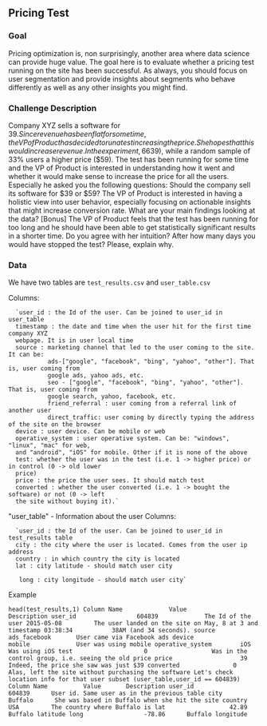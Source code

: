 ## Pricing Test

### Goal
Pricing optimization is, non surprisingly, another area where data science can provide huge value. The goal here is to evaluate whether a pricing test running on the site has been successful. As always, you should focus on user segmentation and provide insights about segments who behave differently as well as any other insights you might find.

### Challenge Description
Company XYZ sells a software for $39. Since revenue has been flat for some time, the VP of
Product has decided to run a test increasing the price. She hopes that this would increase
revenue. In the experiment, 66% of the users have seen the old price ($39), while a random
sample of 33% users a higher price ($59).
The test has been running for some time and the VP of Product is interested in understanding
how it went and whether it would make sense to increase the price for all the users.
Especially he asked you the following questions:
       Should the company sell its software for $39 or $59?
       The VP of Product is interested in having a holistic view into user behavior, especially
       focusing on actionable insights that might increase conversion rate. What are your main
       findings looking at the data?
       [Bonus] The VP of Product feels that the test has been running for too long and he should
       have been able to get statistically significant results in a shorter time. Do you agree with
       her intuition? After how many days you would have stopped the test? Please, explain
       why.
                                                                                                    
### Data

We have two tables are `test_results.csv` and `user_table.csv`

Columns:

      `user_id : the Id of the user. Can be joined to user_id in user_table
      timestamp : the date and time when the user hit for the first time company XYZ
      webpage. It is in user local time
      source : marketing channel that led to the user coming to the site. It can be:
               ads-["google", "facebook", "bing", "yahoo", "other"]. That is, user coming from
               google ads, yahoo ads, etc.
               seo - ["google", "facebook", "bing", "yahoo", "other"]. That is, user coming from
               google search, yahoo, facebook, etc.
               friend_referral : user coming from a referral link of another user
               direct_traffic: user coming by directly typing the address of the site on the browser
      device : user device. Can be mobile or web
      operative_system : user operative system. Can be: "windows", "linux", "mac" for web,
      and "android", "iOS" for mobile. Other if it is none of the above
      test: whether the user was in the test (i.e. 1 -> higher price) or in control (0 -> old lower
      price)
      price : the price the user sees. It should match test
      converted : whether the user converted (i.e. 1 -> bought the software) or not (0 -> left
      the site without buying it).`
  "user_table" - Information about the user
Columns:

      `user_id : the Id of the user. Can be joined to user_id in test_results table
      city : the city where the user is located. Comes from the user ip address
      country : in which country the city is located
      lat : city latitude - should match user city
                                                                                                    
       long : city longitude - should match user city`
        
   
Example

`head(test_results,1)
  Column Name             Value              Description
  user_id                 604839             The Id of the user
                          2015-05-08         The user landed on the site on May, 8 at 3 and
  timestamp
                          03:38:34           38AM (and 34 seconds).
  source                  ads_facebook       User came via Facebook ads
  device                  mobile             User was using mobile
  operative_system        iOS                Was using iOS
  test                    0                  Was in the control group, i.e. seeing the old price
  price                   39                 Indeed, the price she saw was just $39
  converted               0                  Alas, left the site without purchasing the software
        Let's check location info for that user
subset (user_table,user_id == 604839)
  Column Name          Value       Description
  user_id              604839      User id. Same user as in the previous table
  city                 Buffalo      She was based in Buffalo when she hit the site
  country              USA         The country where Buffalo is
  lat                  42.89       Buffalo latitude
  long                 -78.86      Buffalo longitude`
                                                                                                 
